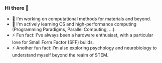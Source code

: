 ### Hi there 👋

- 🔭 I'm working on computational methods for materials and beyond.
- 🌱 I'm actively learning CS and high-performance computing (Programming Paradigms, Parallel Computing, ...).
- ⚡ Fun fact: I've always been a hardware enthusiast, with a particular love for Small Form Factor (SFF) builds.  
- ⚡ Another fun fact: I’m also exploring psychology and neurobiology to understand myself beyond the realm of STEM.
